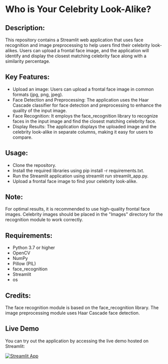 # Who is Your Celebrity Look-Alike?

## Description:
This repository contains a Streamlit web application that uses face recognition and image preprocessing to help users find their celebrity look-alikes. Users can upload a frontal face image, and the application will identify and display the closest matching celebrity face along with a similarity percentage.

## Key Features:

- Upload an image: Users can upload a frontal face image in common formats (jpg, png, jpeg).
- Face Detection and Preprocessing: The application uses the Haar Cascade classifier for face detection and preprocessing to enhance the quality of the input image.
- Face Recognition: It employs the face_recognition library to recognize faces in the input image and find the closest matching celebrity face.
- Display Results: The application displays the uploaded image and the celebrity look-alike in separate columns, making it easy for users to compare.

## Usage:
- Clone the repository.
- Install the required libraries using pip install -r requirements.txt.
- Run the Streamlit application using streamlit run streamlit_app.py.
- Upload a frontal face image to find your celebrity look-alike.

## Note:
For optimal results, it is recommended to use high-quality frontal face images.
Celebrity images should be placed in the "Images" directory for the recognition module to work correctly.

## Requirements:

- Python 3.7 or higher
- OpenCV
- NumPy
- Pillow (PIL)
- face_recognition
- Streamlit
- os

## Credits:

The face recognition module is based on the face_recognition library.
The image preprocessing module uses Haar Cascade face detection.

## Live Demo

You can try out the application by accessing the live demo hosted on Streamlit:


[![Streamlit App](https://static.streamlit.io/badges/streamlit_badge_black_white.svg)](https://celebritylookalike-6k5jw9jhgfhyupmcyshrfe.streamlit.app/)


